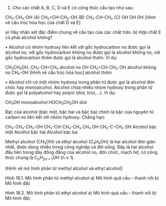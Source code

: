 1. Cho các chất A, B, C, D và E có công thức cấu tạo như sau:

CH₃-CH₂-OH (A)
CH₂=CH-CH₂-OH (B)
CH₂-CH-CH₂ (C)
OH OH OH
[Hình vẽ cấu trúc hóa học của chất D và E]

a) Hãy nhận xét đặc điểm chung về cấu tạo của các chất trên.
b) Hợp chất E có phải alcohol không?

• Alcohol có nhóm hydroxy liên kết với gốc hydrocarbon no được gọi là alcohol no, với gốc hydrocarbon không no được gọi là alcohol không no, với gốc hydrocarbon thơm được gọi là alcohol thơm. Ví dụ:

CH₃CH₂OH, CH₃-CH=CH₃ alcohol no
                OH
CH₂=CH-CH₂-OH        alcohol không no
CH₂-OH
[Hình vẽ cấu trúc hóa học]  alcohol thơm

• Alcohol chỉ có một nhóm hydroxy trong phân tử được gọi là alcohol đơn chức hay monoalcohol. Alcohol chứa nhiều nhóm hydroxy trong phân tử được gọi là polyalcohol hay polyol (diol, triol,...). Ví dụ:

CH₃OH         monoalcohol
HOCH₂CH₂OH diol

Bậc của alcohol (bậc một, bậc hai và bậc ba) chính là bậc của nguyên tử carbon no liên kết với nhóm hydroxy. Chẳng hạn:

CH₃-CH₂-CH₂-OH       CH₃-CH-CH₂-CH₃       CH₃
                            OH           CH₃-C-CH₃
                                              OH
Alcohol bậc một        Alcohol bậc hai        Alcohol bậc ba

Methyl alcohol (CH₃OH) và ethyl alcohol (C₂H₅OH) là hai alcohol đơn giản nhất, được dùng nhiều trong công nghiệp và đời sống. Đây là hai alcohol đầu tiên trong dãy đồng đẳng của alcohol no, đơn chức, mạch hở, có công thức chung là C$_n$H$_{2n+1}$OH (n ≥ 1).

[Hình vẽ mô hình phân tử methyl alcohol và ethyl alcohol]

Hình 16.1. Mô hình phân tử methyl alcohol
a) Mô hình quả cầu – thanh nối b) Mô hình đặc

Hình 16.2. Mô hình phân tử ethyl alcohol
a) Mô hình quả cầu – thanh nối b) Mô hình đặc
